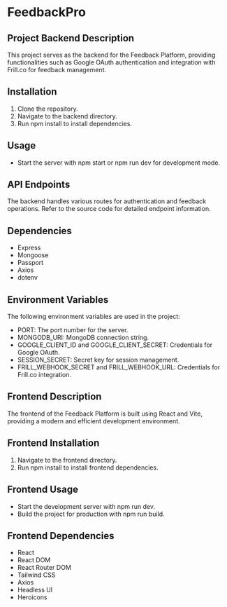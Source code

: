 # FeedbackPro 

## Project Backend Description
This project serves as the backend for the Feedback Platform, providing functionalities such as Google OAuth authentication and integration with Frill.co for feedback management.

## Installation
1. Clone the repository.
2. Navigate to the backend directory.
3. Run npm install to install dependencies.

## Usage
- Start the server with npm start or npm run dev for development mode.

## API Endpoints
The backend handles various routes for authentication and feedback operations. Refer to the source code for detailed endpoint information.

## Dependencies
- Express
- Mongoose
- Passport
- Axios
- dotenv

## Environment Variables
The following environment variables are used in the project:
- PORT: The port number for the server.
- MONGODB_URI: MongoDB connection string.
- GOOGLE_CLIENT_ID and GOOGLE_CLIENT_SECRET: Credentials for Google OAuth.
- SESSION_SECRET: Secret key for session management.
- FRILL_WEBHOOK_SECRET and FRILL_WEBHOOK_URL: Credentials for Frill.co integration.

## Frontend Description
The frontend of the Feedback Platform is built using React and Vite, providing a modern and efficient development environment.

## Frontend Installation
1. Navigate to the frontend directory.
2. Run npm install to install frontend dependencies.

## Frontend Usage
- Start the development server with npm run dev.
- Build the project for production with npm run build.

## Frontend Dependencies
- React
- React DOM
- React Router DOM
- Tailwind CSS
- Axios
- Headless UI
- Heroicons
